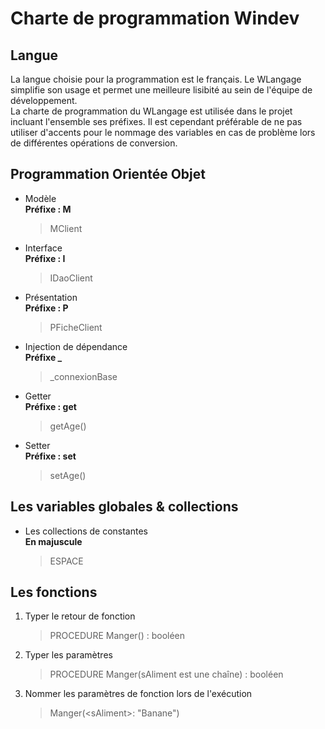 # Charte de programmation Windev

## Langue
La langue choisie pour la programmation est le français. Le WLangage simplifie son usage et permet une meilleure lisibité au sein de l'équipe de développement.  
La charte de programmation du WLangage est utilisée dans le projet incluant l'ensemble ses préfixes. Il est cependant préférable de ne pas utiliser d'accents pour le nommage des variables en cas de problème lors de différentes opérations de conversion.

## Programmation Orientée Objet 
- Modèle  
   **Préfixe : M**  
   > MClient
- Interface   
   **Préfixe : I**  
   > IDaoClient
- Présentation  
   **Préfixe : P**  
   > PFicheClient 
- Injection de dépendance  
   **Préfixe _**  
   > _connexionBase
- Getter  
  **Préfixe : get**
  > getAge()
- Setter  
  **Préfixe : set**
  > setAge()

## Les variables globales & collections

- Les collections de constantes  
  **En majuscule**
  > ESPACE 

## Les fonctions 
1. Typer le retour de fonction
   > PROCEDURE Manger() : booléen
2. Typer les paramètres 
   > PROCEDURE Manger(sAliment est une chaîne) : booléen
3. Nommer les paramètres de fonction lors de l'exécution
   > Manger(\<sAliment>: "Banane")
